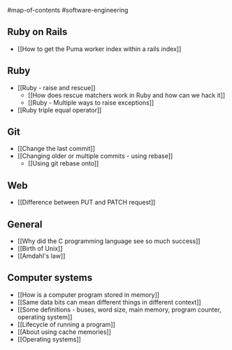 #map-of-contents #software-engineering 

## Ruby on Rails
- [[How to get the Puma worker index within a rails index]]

## Ruby
- [[Ruby - raise and rescue]]
	- [[How does rescue matchers work in Ruby and how can we hack it]]
	- [[Ruby - Multiple ways to raise exceptions]]
 - [[Ruby triple equal operator]]

## Git
- [[Change the last commit]]
- [[Changing older or multiple commits - using rebase]]
	- [[Using git rebase onto]]

## Web
- [[Difference between PUT and PATCH request]]

## General
- [[Why did the C programming language see so much success]]
- [[Birth of Unix]]
- [[Amdahl's law]]

## Computer systems
- [[How is a computer program stored in memory]]
- [[Same data bits can mean different things in different context]]
- [[Some definitions - buses, word size, main memory, program counter, operating system]]
- [[Lifecycle of running a program]]
- [[About using cache memories]]
- [[Operating systems]]